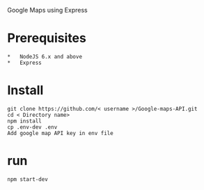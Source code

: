 Google Maps using Express


# Prerequisites

    *   NodeJS 6.x and above
    *   Express

# Install
	
	git clone https://github.com/< username >/Google-maps-API.git
    cd < Directory name>
    npm install
    cp .env-dev .env
    Add google map API key in env file

# run 
	npm start-dev